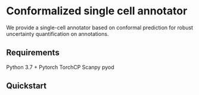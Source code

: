 # Conformalized single cell annotator


We provide a single-cell annotator based on conformal prediction for robust uncertainty quantification on annotations.


## Requirements

Python 3.7 +
Pytorch
TorchCP
Scanpy
pyod



## Quickstart